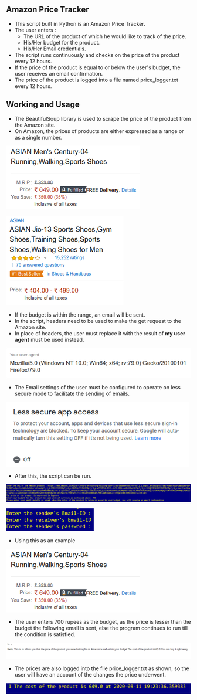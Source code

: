 ## Amazon Price Tracker

- This script built in Python is an Amazon Price Tracker.
- The user enters :
  - The URL of the product of which he would like to track of the price.
  - His/Her budget for the product.
  - His/Her Email credentials.
- The script runs continuously and checks on the price of the product every 12 hours.
- If the price of the product is equal to or below the user's budget, the user receives an email confirmation.
- The price of the product is logged into a file named price_logger.txt every 12 hours.

## Working and Usage

- The BeautifulSoup library is used to scrape the price of the product from the Amazon site.
- On Amazon, the prices of products are either expressed as a range or as a single number.

![Image](single.png)

![Image](range.png)

- If the budget is within the range, an email will be sent.
- In the script, headers need to be used to make the get request to the Amazon site.
- In place of headers, the user must replace it with the result of **my user agent** must be used instead.

![Image](myagent.png)

- The Email settings of the user must be configured to operate on less secure mode to facilitate the sending of emails.

![Image](lesssecure.png)

- After this, the script can be run.

![Image](mail.png)

![Image](email.png)

- Using this as an example

![Image](single.png)

- The user enters 700 rupees as the budget, as the price is lesser than the budget the following email is sent, else the program continues to run till the condition is satisfied.

![Image](confirm.png)

- The prices are also logged into the file price_logger.txt as shown, so the user will have an account of the changes the price underwent.

![Image](change.png)
